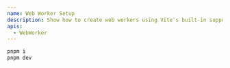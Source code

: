 ```yaml
---
name: Web Worker Setup
description: Show how to create web workers using Vite's built-in support.
apis:
  - WebWorker
---
```


```sh
pnpm i
pnpm dev
```
